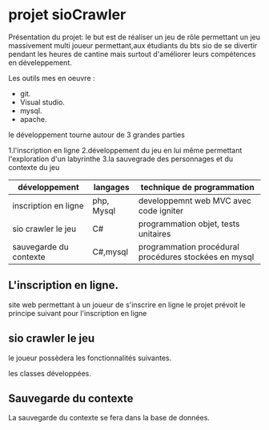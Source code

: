 # projet sioCrawler #

Présentation du projet: le but est de réaliser un jeu de rôle permettant un jeu massivement multi joueur permettant,aux
étudiants du bts sio de se divertir pendant les heures de cantine mais surtout d'améliorer leurs compétences en 
déveleppement.

Les outils mes en oeuvre :

* git.
* Visual studio.
* mysql.
* apache.

le développement  tourne autour de 3 grandes parties

1.l'inscription en ligne
2.développement du jeu en lui même permettant l'exploration d'un labyrinthe
3.la sauvegrade des personnages et du contexte du jeu

|**développement**|**langages**|**technique de programmation**|
|-----------------|------------|------------------------------|
|inscription en ligne|php, Mysql|developpemnt web MVC avec code igniter|
|sio crawler le jeu|C#|programmation objet, tests unitaires|
|sauvegarde du contexte|C#,mysql|programmation procédural procédures stockées en mysql|

## L'inscription en ligne. ##

site web permettant à un joueur de s'inscrire en ligne le projet prévoit le principe suivant pour l'inscription en ligne

## sio crawler le jeu ##

le joueur possèdera les fonctionnalités suivantes.

les classes développées.

## Sauvegarde du contexte ##

La sauvegarde du contexte se fera dans la base de données.
